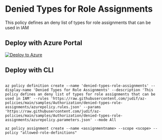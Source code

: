 # Denied Types for Role Assignments

This policy defines an deny list of types for role assignments that can be used in IAM

## Deploy with Azure Portal

[![Deploy to Azure](https://aka.ms/deploytoazurebutton)](https://portal.azure.com/#blade/Microsoft_Azure_Policy/CreatePolicyDefinitionBlade/uri/https%3A%2F%2Fraw.githubusercontent.com%2Fjudif%2Faz-policies%2Fmain%2Fsamples%2FAuthorization%2Fdenied-types-role-assignments%2Fazurepolicy.json)

## Deploy with CLI

````cli

az policy definition create --name 'denied-types-role-assignments' --display-name 'Denied Types for Role Assignments' --description 'This policy defines an deny list of types for role assignments that can be used in IAM' --rules 'https://raw.githubusercontent.com/judif/az-policies/main/samples/Authorization/denied-types-role-assignments/azurepolicy.rules.json' --params 'https://raw.githubusercontent.com/judif/az-policies/main/samples/Authorization/denied-types-role-assignments/azurepolicy.parameters.json' --mode All

az policy assignment create --name <assignmentname> --scope <scope> --policy "allowed-role-definitions"

````
